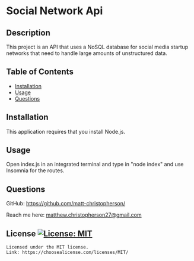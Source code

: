 # Social Network Api
## Description
This project is an API that uses a NoSQL database for social media startup networks that need to handle large amounts of unstructured data.
## Table of Contents
- [Installation](#installation)
- [Usage](#usage)
- [Questions](#questions)
## Installation
This application requires that you install Node.js.
## Usage
Open index.js in an integrated terminal and type in "node index" and use Insomnia for the routes.
## Questions
GitHub: https://github.com/matt-christopherson/
  
Reach me here: matthew.christopherson27@gmail.com
## License [![License: MIT](https://img.shields.io/badge/License-MIT-yellow.svg)](https://opensource.org/licenses/MIT)
    Licensed under the MIT license.
    Link: https://choosealicense.com/licenses/MIT/
